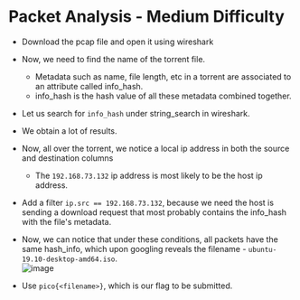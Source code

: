 # Packet Analysis - Medium Difficulty
- Download the pcap file and open it using wireshark
- Now, we need to find the name of the torrent file.
  - Metadata such as name, file length, etc in a torrent are associated to an attribute called info_hash.
  - info_hash is the hash value of all these metadata combined together.
- Let us search for `info_hash` under string_search in wireshark.
- We obtain a lot of results.
- Now, all over the torrent, we notice a local ip address in both the source and destination columns
  - The `192.168.73.132` ip address is most likely to be the host ip address.
- Add a filter `ip.src == 192.168.73.132`, because we need the host is sending a download request that most
  probably contains the info_hash with the file's metadata.
- Now, we can notice that under these conditions, all packets have the same hash_info, which upon googling reveals
  the filename - `ubuntu-19.10-desktop-amd64.iso`.<br/>
![image](https://github.com/user-attachments/assets/aabc647e-2f60-4784-8395-3da2c0a54ae4)

- Use `pico{<filename>}`, which is our flag to be submitted.
